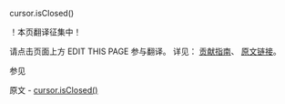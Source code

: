  cursor.isClosed()

 ！本页翻译征集中！

请点击页面上方 EDIT THIS PAGE 参与翻译。
详见：
[贡献指南]( https://github.com/whaleal/MongoDB-Manual-zh/blob/master/CONTRIBUTING.md )、
[原文链接](  https://docs.mongodb.com/manual/reference/method/cursor.isClosed/  )。

 参见

原文 - [cursor.isClosed()]( https://docs.mongodb.com/manual/reference/method/cursor.isClosed/ )

